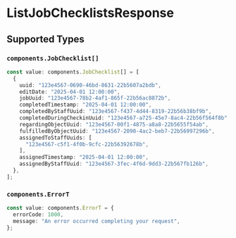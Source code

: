 # ListJobChecklistsResponse


## Supported Types

### `components.JobChecklist[]`

```typescript
const value: components.JobChecklist[] = [
  {
    uuid: "123e4567-0690-46bd-8631-22b5607a2bdb",
    editDate: "2025-04-01 12:00:00",
    jobUuid: "123e4567-78b2-4af1-865f-22b56ac8872b",
    completedTimestamp: "2025-04-01 12:00:00",
    completedByStaffUuid: "123e4567-f437-4d44-8319-22b56b38bf9b",
    completedDuringCheckinUuid: "123e4567-a725-45e7-8ac4-22b56f564f8b",
    regardingObjectUuid: "123e4567-00f1-4875-a8a8-22b5655f54ab",
    fulfilledByObjectUuid: "123e4567-2090-4ac2-beb7-22b56997296b",
    assignedToStaffUuids: [
      "123e4567-c5f1-4f0b-9cfc-22b56392678b",
    ],
    assignedTimestamp: "2025-04-01 12:00:00",
    assignedByStaffUuid: "123e4567-3fec-4f6d-9dd3-22b567fb126b",
  },
];
```

### `components.ErrorT`

```typescript
const value: components.ErrorT = {
  errorCode: 1000,
  message: "An error occurred completing your request",
};
```

